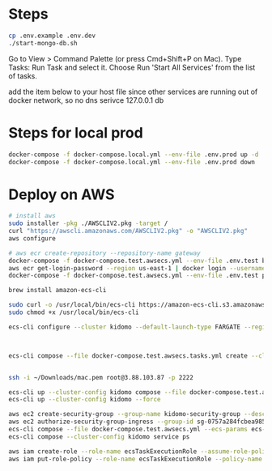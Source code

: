 # Steps

```bash
cp .env.example .env.dev
./start-mongo-db.sh
```

Go to View > Command Palette (or press Cmd+Shift+P on Mac).
Type Tasks: Run Task and select it.
Choose Run 'Start All Services' from the list of tasks.

add the item below to your host file since other services are running out of docker network, so no dns serivce
127.0.0.1 db

# Steps for local prod

```bash
docker-compose -f docker-compose.local.yml --env-file .env.prod up -d
docker-compose -f docker-compose.local.yml --env-file .env.prod down
```

# Deploy on AWS

```bash
# install aws
sudo installer -pkg ./AWSCLIV2.pkg -target /
curl "https://awscli.amazonaws.com/AWSCLIV2.pkg" -o "AWSCLIV2.pkg"
aws configure

# aws ecr create-repository --repository-name gateway
docker-compose -f docker-compose.test.awsecs.yml --env-file .env.test build
aws ecr get-login-password --region us-east-1 | docker login --username AWS --password-stdin 433946623370.dkr.ecr.us-east-1.amazonaws.com
docker-compose -f docker-compose.test.awsecs.yml --env-file .env.test push

brew install amazon-ecs-cli

sudo curl -o /usr/local/bin/ecs-cli https://amazon-ecs-cli.s3.amazonaws.com/ecs-cli-linux-amd64-latest
sudo chmod +x /usr/local/bin/ecs-cli

ecs-cli configure --cluster kidomo --default-launch-type FARGATE --region us-east-1 --config-name kidomo



ecs-cli compose --file docker-compose.test.awsecs.tasks.yml create --cluster-config kidomo


ssh -i ~/Downloads/mac.pem root@3.88.103.87 -p 2222

ecs-cli up --cluster-config kidomo compose --file docker-compose.test.awsecs.yml
ecs-cli up --cluster-config kidomo --force

aws ec2 create-security-group --group-name kidomo-security-group --description "kidomo security group" --vpc-id vpc-0dc8904ded1451957
aws ec2 authorize-security-group-ingress --group-id sg-0757a284fcbea985d --protocol tcp --port 80 --cidr 0.0.0.0/0
ecs-cli compose --file docker-compose.test.awsecs.yml --ecs-params ecs-params.yml service up --cluster-config kidomo --create-log-groups
ecs-cli compose --cluster-config kidomo service ps
```

```bash
aws iam create-role --role-name ecsTaskExecutionRole --assume-role-policy-document ecs-trust-policy.json
aws iam put-role-policy --role-name ecsTaskExecutionRole --policy-name ecs-task-execution-role-policy --policy-document ecs-task-execution-role-policy.json
```
